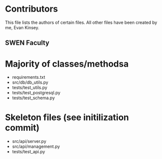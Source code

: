 # Contributors
This file lists the authors of certain files. All other files have been created by me, Evan Kinsey.

## SWEN Faculty
# Majority of classes/methodsa
- requirements.txt
- src/db/db_utils.py
- tests/test_utils.py
- tests/test_postgresql.py
- tests/test_schema.py
# Skeleton files (see initilization commit)
- src/api/server.py
- src/api/management.py
- tests/test_api.py